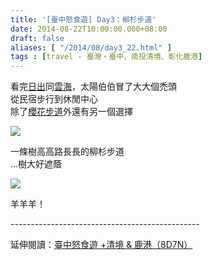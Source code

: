 ```yaml
---
title: '[臺中怒食遊] Day3：柳杉步道'
date: 2014-08-22T10:00:00.000+08:00
draft: false
aliases: [ "/2014/08/day3_22.html" ]
tags : [travel - 臺灣・臺中、南投清境、彰化鹿港]
---
```


看完[日出](http://www.hidie.net/2014/08/day3.html)同[雲海](http://www.hidie.net/2014/08/day3_21.html)，太陽伯伯冒了大大個禿頭  
從民宿步行到休閒中心  
除了[櫻花步道](http://www.hidie.net/2014/08/day1.html)外還有另一個選擇  

[![](https://4.bp.blogspot.com/-5DtXtBP4rIc/XEwY9ssmsuI/AAAAAAAAGgw/6US1A0MJkIMHxIHqer2fNauuuKhjsA4QACLcBGAs/s640/14918659666_3ecc7716c7_z.jpg)](https://4.bp.blogspot.com/-5DtXtBP4rIc/XEwY9ssmsuI/AAAAAAAAGgw/6US1A0MJkIMHxIHqer2fNauuuKhjsA4QACLcBGAs/s1600/14918659666_3ecc7716c7_z.jpg)

一條樹高高路長長的柳杉步道  
...樹大好遮蔭  

[![](https://2.bp.blogspot.com/-Sj6haQWtpkc/XEwZCM5QzFI/AAAAAAAAGg0/lMAOl8sbpasyb3u0t9j6wREzzad22BfiQCLcBGAs/s640/14755036918_06e32383b7_z.jpg)](https://2.bp.blogspot.com/-Sj6haQWtpkc/XEwZCM5QzFI/AAAAAAAAGg0/lMAOl8sbpasyb3u0t9j6wREzzad22BfiQCLcBGAs/s1600/14755036918_06e32383b7_z.jpg)

羊羊羊！  
  
\-----------------------------------------------  
  
延伸閱讀：[臺中怒食遊 +清境 & 鹿港（8D7N）](http://www.hidie.net/2014/09/8d7n.html)